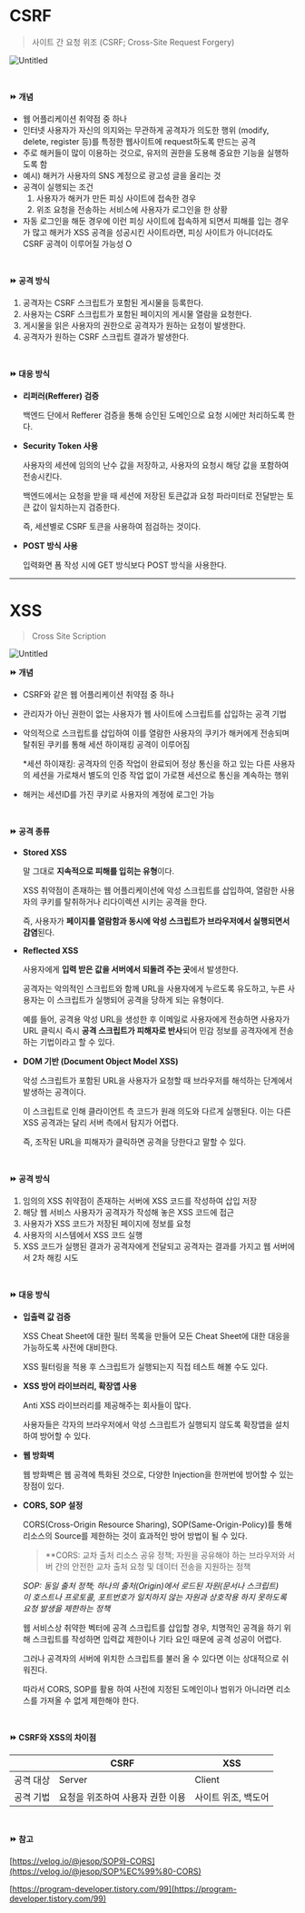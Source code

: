 # CSRF

> 사이트 간 요청 위조
(CSRF; Cross-Site Request Forgery)
> 

![Untitled](https://s3-us-west-2.amazonaws.com/secure.notion-static.com/5d32344b-8a82-4d0c-8ada-47a7630f4d1d/Untitled.png)

<br>

**⏩ 개념**

- 웹 어플리케이션 취약점 중 하나
- 인터넷 사용자가 자신의 의지와는 무관하게 공격자가 의도한 행위 (modify, delete, register 등)를 특정한 웹사이트에 request하도록 만드는 공격
- 주로 해커들이 많이 이용하는 것으로, 유저의 권한을 도용해 중요한 기능을 실행하도록 함
- 예시) 해커가 사용자의 SNS 계정으로 광고성 글을 올리는 것
- 공격이 실행되는 조건
    1. 사용자가 해커가 만든 피싱 사이트에 접속한 경우
    2. 위조 요청을 전송하는 서비스에 사용자가 로그인을 한 상황
- 자동 로그인을 해둔 경우에 이런 피싱 사이트에 접속하게 되면서 피해를 입는 경우가 많고 해커가 XSS 공격을 성공시킨 사이트라면, 피싱 사이트가 아니더라도 CSRF 공격이 이루어질 가능성 O

<br>

**⏩ 공격 방식**

1. 공격자는 CSRF 스크립트가 포함된 게시물을 등록한다.
2. 사용자는 CSRF 스크립트가 포함된 페이지의 게시물 열람을 요청한다.
3. 게시물을 읽은 사용자의 권한으로 공격자가 원하는 요청이 발생한다.
4. 공격자가 원하는 CSRF 스크립트 결과가 발생한다.

<br>

**⏩ 대응 방식**

- **리퍼러(Refferer) 검증**
    
    백엔드 단에서 Refferer 검증을 통해 승인된 도메인으로 요청 시에만 처리하도록 한다.
    
- **Security Token 사용**
    
    사용자의 세션에 임의의 난수 값을 저장하고, 사용자의 요청시 해당 값을 포함하여 전송시킨다. 
    
    백엔드에서는 요청을 받을 때 세션에 저장된 토큰값과 요청 파라미터로 전달받는 토큰 값이 일치하는지 검증한다. 
    
    즉, 세션별로 CSRF 토큰을 사용하여 점검하는 것이다.
    
- **POST 방식 사용**
    
    입력화면 폼 작성 시에 GET 방식보다 POST 방식을 사용한다.
    

---

# XSS

> Cross Site Scription
> 

![Untitled](https://s3-us-west-2.amazonaws.com/secure.notion-static.com/83a97abb-4c38-4252-a198-fcfcef78af85/Untitled.gif)

**⏩ 개념**

- CSRF와 같은 웹 어플리케이션 취약점 중 하나
- 관리자가 아닌 권한이 없는 사용자가 웹 사이트에 스크립트를 삽입하는 공격 기법
- 악의적으로 스크립트를 삽입하여 이를 열람한 사용자의 쿠키가 해커에게 전송되며 탈취된 쿠키를 통해 세션 하이재킹 공격이 이루어짐
    
    *세션 하이재킹: 공격자의 인증 작업이 완료되어 정상 통신을 하고 있는 다른 사용자의 세션을 가로채서 별도의 인증 작업 없이 가로챈 세션으로 통신을 계속하는 행위
    
- 해커는 세션ID를 가진 쿠키로 사용자의 계정에 로그인 가능

<br>

**⏩ 공격 종류**

- **Stored XSS**
    
    말 그대로 **지속적으로 피해를 입히는 유형**이다.
    
    XSS 취약점이 존재하는 웹 어플리케이션에 악성 스크립트를 삽입하여, 열람한 사용자의 쿠키를 탈취하거나 리다이렉션 시키는 공격을 한다. 
    
    즉, 사용자가 **페이지를 열람함과 동시에 악성 스크립트가 브라우저에서 실행되면서 감염**된다. 
    
- **Reflected XSS**
    
    사용자에게 **입력 받은 값을 서버에서 되돌려 주는 곳**에서 발생한다. 
    
    공격자는 악의적인 스크립트와 함께 URL을 사용자에게 누르도록 유도하고, 누른 사용자는 이 스크립트가 실행되어 공격을 당하게 되는 유형이다.
    
    예를 들어, 공격용 악성 URL을 생성한 후 이메일로 사용자에게 전송하면 사용자가 URL 클릭시 즉시 **공격 스크립트가 피해자로 반사**되어 민감 정보를 공격자에게 전송하는 기법이라고 할 수 있다. 
    
- **DOM 기반 (Document Object Model XSS)**
    
    악성 스크립트가 포함된 URL을 사용자가 요청할 때 브라우저를 해석하는 단계에서 발생하는 공격이다. 
    
    이 스크립트로 인해 클라이언트 측 코드가 원래 의도와 다르게 실행된다. 이는 다른 XSS 공격과는 달리 서버 측에서 탐지가 어렵다.
    
    즉, 조작된 URL을 피해자가 클릭하면 공격을 당한다고 말할 수 있다.
    
<br>

**⏩ 공격 방식**

1. 임의의 XSS 취약점이 존재하는 서버에 XSS 코드를 작성하여 삽입 저장
2. 해당 웹 서비스 사용자가 공격자가 작성해 놓은 XSS 코드에 접근
3. 사용자가 XSS 코드가 저장된 페이지에 정보를 요청
4. 사용자의 시스템에서 XSS 코드 실행
5. XSS 코드가 실행된 결과가 공격자에게 전달되고 공격자는 결과를 가지고 웹 서버에서 2차 해킹 시도

<br>

**⏩ 대응 방식**

- **입출력 값 검증**
    
    XSS Cheat Sheet에 대한 필터 목록을 만들어 모든 Cheat Sheet에 대한 대응을 가능하도록 사전에 대비한다. 
    
    XSS 필터링을 적용 후 스크립트가 실행되는지 직접 테스트 해볼 수도 있다.
    
- **XSS 방어 라이브러리, 확장앱 사용**
    
    Anti XSS 라이브러리를 제공해주는 회사들이 많다. 
    
    사용자들은 각자의 브라우저에서 악성 스크립트가 실행되지 않도록 확장앱을 설치하여 방어할 수 있다.
    
- **웹 방화벽**
    
    웹 방화벽은 웹 공격에 특화된 것으로, 다양한 Injection을 한꺼번에 방어할 수 있는 장점이 있다.
    
- **CORS, SOP 설정**
    
    CORS(Cross-Origin Resource Sharing), SOP(Same-Origin-Policy)를 통해 리소스의 Source를 제한하는 것이 효과적인 방어 방법이 될 수 있다. 
    
    > **CORS: 교차 출처 리소스 공유 정책; 자원을 공유해야 하는 브라우저와 서버 간의 안전한 교차 출처 요청 및 데이터 전송을 지원하는 정책
    
    *SOP: 동일 출처 정책; 하나의 출처(Origin)에서 로드된 자원(문서나 스크립트)이 호스트나 프로토콜, 포트번호가 일치하지 않는 자원과 상호작용 하지 못하도록 요청 발생을 제한하는 정책*
    > 
    
    웹 서비스상 취약한 벡터에 공격 스크립트를 삽입할 경우, 치명적인 공격을 하기 위해 스크립트를 작성하면 입력값 제한이나 기타 요인 때문에 공격 성공이 어렵다. 
    
    그러나 공격자의 서버에 위치한 스크립트를 불러 올 수 있다면 이는 상대적으로 쉬워진다. 
    
    따라서 CORS, SOP를 활용 하여 사전에 지정된 도메인이나 범위가 아니라면 리소스를 가져올 수 없게 제한해야 한다.
    
<br>

**⏩ CSRF와 XSS의 차이점**

|  |  CSRF | XSS |
| --- | --- | --- |
| 공격 대상 | Server | Client |
| 공격 기법 | 요청을 위조하여 사용자 권한 이용 | 사이트 위조, 백도어 |

<br>

**⏩ 참고**

[https://velog.io/@jesop/SOP와-CORS](https://velog.io/@jesop/SOP%EC%99%80-CORS)

[https://program-developer.tistory.com/99](https://program-developer.tistory.com/99)